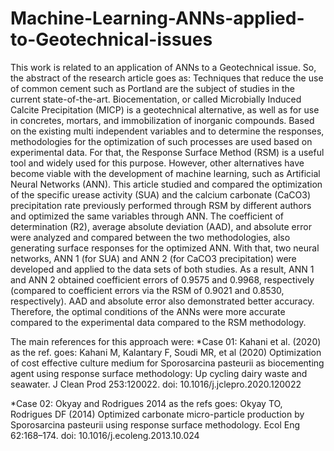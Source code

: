 # Machine-Learning-ANNs-applied-to-Geotechnical-issues
This work is related to an application of ANNs to a Geotechnical issue. 
So, the abstract of the research article goes as:
Techniques that reduce the use of common cement such as Portland are the subject of studies in the current state-of-the-art. 
Biocementation, or called Microbially Induced Calcite Precipitation (MICP) is a geotechnical alternative, 
as well as for use in concretes, mortars, and immobilization of inorganic compounds. Based on the existing multi independent variables 
and to determine the responses, methodologies for the optimization of such processes are used based on experimental data. For that, 
the Response Surface Method (RSM) is a useful tool and widely used for this purpose. However, other alternatives have become viable with the development 
of machine learning, such as Artificial Neural Networks (ANN). This article studied and compared the optimization of the specific urease activity (SUA) and 
the calcium carbonate (CaCO3) precipitation rate previously performed through RSM by different authors and optimized the same variables through ANN. 
The coefficient of determination (R2), average absolute deviation (AAD), and absolute error were analyzed and compared between the two methodologies, 
also generating surface responses for the optimized ANN. With that, two neural networks, ANN 1 (for SUA) and ANN 2 (for CaCO3 precipitation) were developed and 
applied to the data sets of both studies. As a result, ANN 1 and ANN 2 obtained coefficient errors of 0.9575 and 0.9968, respectively 
(compared to coefficient errors via the RSM of 0.9021 and 0.8530, respectively). AAD and absolute error also demonstrated better accuracy. 
Therefore, the optimal conditions of the ANNs were more accurate compared to the experimental data compared to the RSM methodology. 

The main references for this approach were:
*Case 01: Kahani et al. (2020) as the ref. goes: Kahani M, Kalantary F, Soudi MR, et al (2020) Optimization of cost effective culture medium for Sporosarcina pasteurii as biocementing agent using response surface methodology: Up cycling dairy waste and seawater. J Clean Prod 253:120022. doi: 10.1016/j.jclepro.2020.120022

*Case 02: Okyay and Rodrigues 2014 as the refs goes: Okyay TO, Rodrigues DF (2014) Optimized carbonate micro-particle production by Sporosarcina pasteurii using response surface methodology. Ecol Eng 62:168–174. doi: 10.1016/j.ecoleng.2013.10.024
